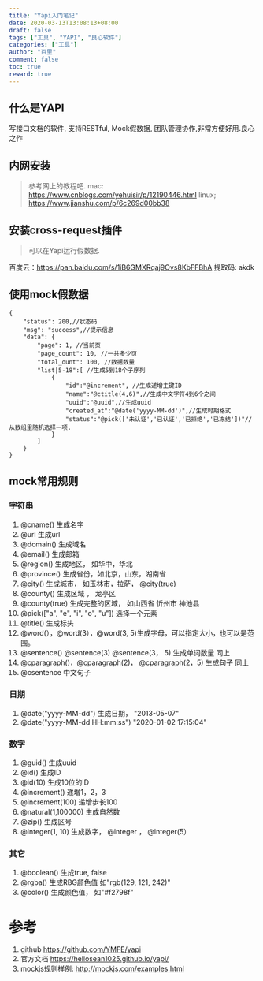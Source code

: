 ```yaml
---
title: "Yapi入门笔记"
date: 2020-03-13T13:08:13+08:00
draft: false
tags: ["工具", "YAPI", "良心软件"]
categories: ["工具"]
author: "百里"
comment: false
toc: true
reward: true
---
```


## 什么是YAPI
 写接口文档的软件, 支持RESTful, Mock假数据, 团队管理协作,非常方便好用.良心之作

## 内网安装
> 参考网上的教程吧.
mac: https://www.cnblogs.com/yehuisir/p/12190446.html
linux; https://www.jianshu.com/p/6c269d00bb38

## 安装cross-request插件

> 可以在Yapi运行假数据.

百度云：https://pan.baidu.com/s/1iB6GMXRqaj9Ovs8KbFFBhA
提取码: akdk

## 使用mock假数据
```json5
{
    "status": 200,//状态码
    "msg": "success",//提示信息
    "data": {
     	"page": 1, //当前页
        "page_count": 10, //一共多少页
        "total_ount": 100, //数据数量
        "list|5-18":[ //生成5到18个子序列
            {
                "id":"@increment", //生成递增主键ID
                "name":"@ctitle(4,6)",//生成中文字符4到6个之间
                "uuid":"@uuid",//生成uuid               
                "created_at":"@date('yyyy-MM-dd')",//生成时期格式
                "status":"@pick(['未认证','已认证','已拒绝','已冻结'])"//从数组里随机选择一项.
            }
        ]
    }
}
```

## mock常用规则

### 字符串
1. @cname() 生成名字
1. @url 生成url 
2. @domain() 生成域名
3. @email() 生成邮箱
4. @region() 生成地区， 如华中，华北
5. @province() 生成省份，如北京，山东，湖南省
6. @city() 生成城市， 如玉林市，拉萨， @city(true)
8. @county() 生成区域 ， 龙亭区
9. @county(true)  生成完整的区域， 如山西省 忻州市 神池县
10. @pick(["a", "e", "i", "o", "u"]) 选择一个元素
11. @title() 生成标头
12. @word(），@word(3），@word(3, 5)生成字母，可以指定大小，也可以是范围。
13. @sentence() @sentence(3) @sentence(3， 5) 生成单词数量 同上
14. @cparagraph()，@cparagraph(2)， @cparagraph(2，5) 生成句子 同上
15. @csentence 中文句子
### 日期
1. @date("yyyy-MM-dd") 生成日期， "2013-05-07"
2. @date("yyyy-MM-dd HH:mm:ss") "2020-01-02 17:15:04"
### 数字
1. @guid() 生成uuid
1. @id() 生成ID
1. @id(10) 生成10位的ID
1. @increment() 递增1，2，3
1. @increment(100) 递增步长100
1. @natural(1,100000) 生成自然数
1. @zip() 生成区号
1. @integer(1, 10) 生成数字， @integer ， @integer(5）
### 其它
1. @boolean() 生成true, false
1. @rgba() 生成RBG颜色值 如"rgb(129, 121, 242)"
1. @color()  生成颜色值， 如"#f2798f"

# 参考
1. github https://github.com/YMFE/yapi
1. 官方文档 https://hellosean1025.github.io/yapi/
1. mockjs规则样例: http://mockjs.com/examples.html


